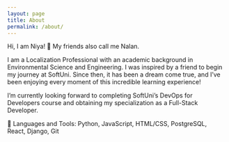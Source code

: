 ```yaml
---
layout: page
title: About
permalink: /about/
---
```


Hi, I am Niya! 👋 My friends also call me Nalan.

I am a Localization Professional with an academic background in Environmental Science and Engineering.
I was inspired by a friend to begin my journey at SoftUni.
Since then, it has been a dream come true, and I’ve been enjoying every moment of this incredible learning experience!

I’m currently looking forward to completing SoftUni’s DevOps for Developers course and obtaining my specialization as a Full-Stack Developer.

🧰 Languages and Tools:
Python, JavaScript, HTML/CSS, PostgreSQL, React, Django, Git
